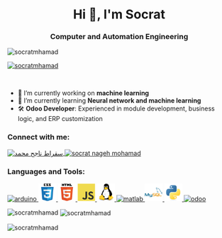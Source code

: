 <h1 align="center">Hi 👋, I'm Socrat</h1>
<h3 align="center">Computer and Automation Engineering</h3>

<p align="left">
  <img src="https://komarev.com/ghpvc/?username=socratmhamad&label=Profile%20views&color=0e75b6&style=flat" alt="socratmhamad" />
</p>

<p align="left">
  <a href="https://github.com/ryo-ma/github-profile-trophy">
    <img src="https://github-profile-trophy.vercel.app/?username=socratmhamad" alt="socratmhamad" />
  </a>
</p>

<p align="left">
  <a href="https://twitter.com/" target="blank">
    <img src="https://img.shields.io/twitter/follow/?logo=twitter&style=for-the-badge" alt="" />
  </a>
</p>

- 🔭 I’m currently working on **machine learning**
- 🌱 I’m currently learning **Neural network and machine learning**
- 🛠️ **Odoo Developer**: Experienced in module development, business logic, and ERP customization

<h3 align="left">Connect with me:</h3>
<p align="left">
  <a href="https://linkedin.com/in/سقراط ناجح محمد" target="blank">
    <img align="center" src="https://raw.githubusercontent.com/rahuldkjain/github-profile-readme-generator/master/src/images/icons/Social/linked-in-alt.svg" alt="سقراط ناجح محمد" height="30" width="40" />
  </a>
  <a href="https://fb.com/socrat nageh mohamad" target="blank">
    <img align="center" src="https://raw.githubusercontent.com/rahuldkjain/github-profile-readme-generator/master/src/images/icons/Social/facebook.svg" alt="socrat nageh mohamad" height="30" width="40" />
  </a>
</p>

<h3 align="left">Languages and Tools:</h3>
<p align="left">
  <a href="https://www.arduino.cc/" target="_blank" rel="noreferrer">
    <img src="https://cdn.worldvectorlogo.com/logos/arduino-1.svg" alt="arduino" width="40" height="40"/>
  </a>
  <a href="https://www.w3schools.com/css/" target="_blank" rel="noreferrer">
    <img src="https://raw.githubusercontent.com/devicons/devicon/master/icons/css3/css3-original-wordmark.svg" alt="css3" width="40" height="40"/>
  </a>
  <a href="https://www.w3.org/html/" target="_blank" rel="noreferrer">
    <img src="https://raw.githubusercontent.com/devicons/devicon/master/icons/html5/html5-original-wordmark.svg" alt="html5" width="40" height="40"/>
  </a>
  <a href="https://developer.mozilla.org/en-US/docs/Web/JavaScript" target="_blank" rel="noreferrer">
    <img src="https://raw.githubusercontent.com/devicons/devicon/master/icons/javascript/javascript-original.svg" alt="javascript" width="40" height="40"/>
  </a>
  <a href="https://www.linux.org/" target="_blank" rel="noreferrer">
    <img src="https://raw.githubusercontent.com/devicons/devicon/master/icons/linux/linux-original.svg" alt="linux" width="40" height="40"/>
  </a>
  <a href="https://www.mathworks.com/" target="_blank" rel="noreferrer">
    <img src="https://upload.wikimedia.org/wikipedia/commons/2/21/Matlab_Logo.png" alt="matlab" width="40" height="40"/>
  </a>
  <a href="https://www.mysql.com/" target="_blank" rel="noreferrer">
    <img src="https://raw.githubusercontent.com/devicons/devicon/master/icons/mysql/mysql-original-wordmark.svg" alt="mysql" width="40" height="40"/>
  </a>
  <a href="https://www.python.org" target="_blank" rel="noreferrer">
    <img src="https://raw.githubusercontent.com/devicons/devicon/master/icons/python/python-original.svg" alt="python" width="40" height="40"/>
  </a>
  <a href="https://odoo.com/" target="_blank" rel="noreferrer">
    <img src="https://cdn.worldvectorlogo.com/logos/odoo.svg" alt="odoo" width="40" height="40"/>
  </a>
</p>

<p>
  <img align="left" src="https://github-readme-stats.vercel.app/api/top-langs?username=socratmhamad&show_icons=true&locale=en&layout=compact" alt="socratmhamad" />
</p>

<p>
  &nbsp;<img align="center" src="https://github-readme-stats.vercel.app/api?username=socratmhamad&show_icons=true&locale=en" alt="socratmhamad" />
</p>

<p>
  <img align="center" src="https://github-readme-streak-stats.herokuapp.com/?user=socratmhamad&" alt="socratmhamad" />
</p>
